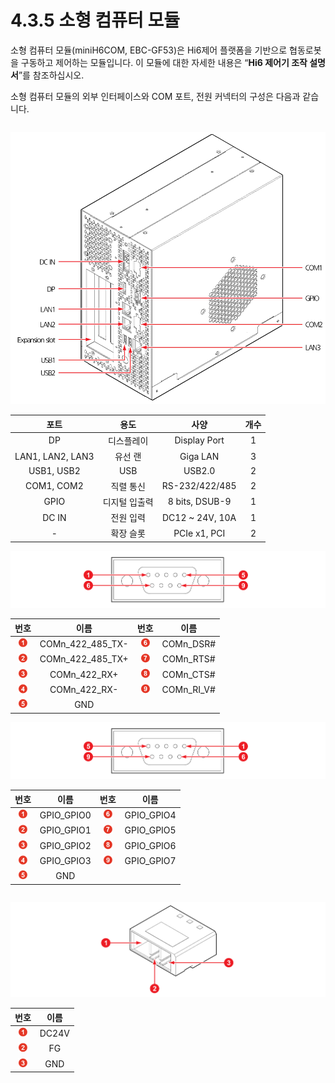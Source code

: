 # 4.3.5 소형 컴퓨터 모듈

소형 컴퓨터 모듈\(miniH6COM, EBC-GF53\)은 Hi6제어 플랫폼을 기반으로 협동로봇을 구동하고 제어하는 모듈입니다. 이 모듈에 대한 자세한 내용은 “**Hi6 제어기 조작 설명서**”를 참조하십시오.

소형 컴퓨터 모듈의 외부 인터페이스와 COM 포트, 전원 커넥터의 구성은 다음과 같습니다.



|  |
| :--- |


![&#xADF8;&#xB9BC; 40 &#xC18C;&#xD615; &#xCEF4;&#xD4E8;&#xD130; &#xBAA8;&#xB4C8; &#xC678;&#xBD80; &#xC778;&#xD130;&#xD398;&#xC774;&#xC2A4;](../../.gitbook/assets/image121.png)

| **포트** | **용도** | **사양** | **개수** |
| :---: | :---: | :---: | :---: |
| DP | 디스플레이 | Display Port | 1 |
| LAN1, LAN2, LAN3 | 유선 랜 | Giga LAN | 3 |
| USB1, USB2 | USB | USB2.0 | 2 |
| COM1, COM2 | 직렬 통신 | RS-232/422/485 | 2 |
| GPIO | 디지털 입출력 | 8 bits, DSUB-9 | 1 |
| DC IN | 전원 입력 | DC12 ~ 24V, 10A | 1 |
| - | 확장 슬롯 | PCIe x1, PCI | 2 |

![&#xADF8;&#xB9BC; 41 COM &#xD3EC;&#xD2B8;\(Male\) &#xD540; &#xB9F5;](../../.gitbook/assets/image122.png)

| **번호** | **이름** | **번호** | **이름** |
| :---: | :---: | :---: | :---: |
| ![Adobe Systems](../../.gitbook/assets/1.png) | COMn\_422\_485\_TX- | ![Adobe Systems](../../.gitbook/assets/6.png) | COMn\_DSR\# |
| ![Adobe Systems](../../.gitbook/assets/2.png) | COMn\_422\_485\_TX+ | ![Adobe Systems](../../.gitbook/assets/7.png) | COMn\_RTS\# |
| ![Adobe Systems](../../.gitbook/assets/3.png) | COMn\_422\_RX+ | ![Adobe Systems](../../.gitbook/assets/8.png) | COMn\_CTS\# |
| ![Adobe Systems](../../.gitbook/assets/4.png) | COMn\_422\_RX- | ![Adobe Systems](../../.gitbook/assets/9.png) | COMn\_RI\_V\# |
| ![Adobe Systems](../../.gitbook/assets/5.png) | GND |  |  |

![&#xADF8;&#xB9BC; 42 COM &#xD3EC;&#xD2B8;\(Female\) &#xD540; &#xB9F5;](../../.gitbook/assets/image123.png)

| **번호** | **이름** | **번호** | **이름** |
| :---: | :---: | :---: | :---: |
| ![Adobe Systems](../../.gitbook/assets/1.png) | GPIO\_GPIO0 | ![Adobe Systems](../../.gitbook/assets/6.png) | GPIO\_GPIO4 |
| ![Adobe Systems](../../.gitbook/assets/2.png) | GPIO\_GPIO1 | ![Adobe Systems](../../.gitbook/assets/7.png) | GPIO\_GPIO5 |
| ![Adobe Systems](../../.gitbook/assets/3.png) | GPIO\_GPIO2 | ![Adobe Systems](../../.gitbook/assets/8.png) | GPIO\_GPIO6 |
| ![Adobe Systems](../../.gitbook/assets/4.png) | GPIO\_GPIO3 | ![Adobe Systems](../../.gitbook/assets/9.png) | GPIO\_GPIO7 |
| ![Adobe Systems](../../.gitbook/assets/5.png) | GND |  |  |



|  |
| :---: |


![&#xADF8;&#xB9BC; 43 DCIN \(&#xC804;&#xC6D0; &#xCEE4;&#xB125;&#xD130;\) &#xD540; &#xB9F5;](../../.gitbook/assets/image124.png)

| **번호** | **이름** |
| :---: | :---: |
| ![Adobe Systems](../../.gitbook/assets/1.png) | DC24V |
| ![Adobe Systems](../../.gitbook/assets/2.png) | FG |
| ![Adobe Systems](../../.gitbook/assets/3.png) | GND |



